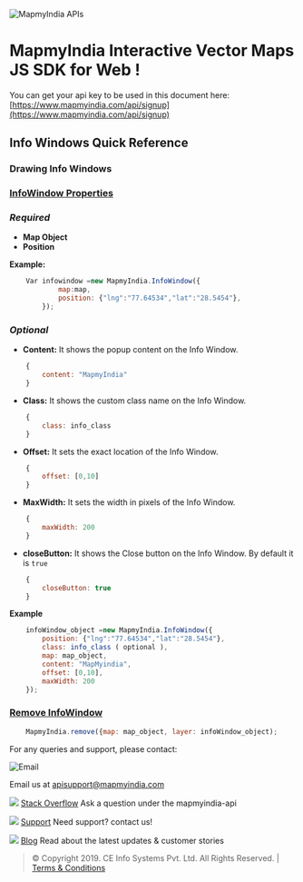 ![MapmyIndia APIs](https://www.mapmyindia.com/api/img/mapmyindia-api.png)
# MapmyIndia Interactive Vector Maps JS SDK for Web !

You can get your api key to be used in this document here: [https://www.mapmyindia.com/api/signup](https://www.mapmyindia.com/api/signup)


## Info Windows Quick Reference

### Drawing Info Windows

### [InfoWindow Properties](#InfoWindow-Properties)

### *Required*

- **Map Object**
- **Position**

**Example:**

```js
    Var infowindow =new MapmyIndia.InfoWindow({
            map:map,
            position: {"lng":"77.64534","lat":"28.5454"},
        });
```

### *Optional*

- **Content:** It shows the popup content on the Info Window.

```js
    {
		content: "MapmyIndia"
	}
```

- **Class:** It shows the custom class name on the Info Window.

```js
    {
		class: info_class
	}
```

- **Offset:** It sets the exact location of the Info Window.

```js
    {
		offset: [0,10]
	}
```

- **MaxWidth:** It sets the width in pixels of the Info Window.

```js
    {
		maxWidth: 200
	}
```

- **closeButton:** It shows the Close button on the Info Window. By default it is `true`

```js
    {
		closeButton: true
	}
```

**Example**

```js
	infoWindow_object =new MapmyIndia.InfoWindow({
		position: {"lng":"77.64534","lat":"28.5454"},
		class: info_class ( optional ),
		map: map_object,
		content: "MapMyindia",
		offset: [0,10],
		maxWidth: 200
	});
```

### [Remove InfoWindow](#Remove-InfoWindow)

```js
	MapmyIndia.remove({map: map_object, layer: infoWindow_object);
```



For any queries and support, please contact: 

![Email](https://www.google.com/a/cpanel/mapmyindia.co.in/images/logo.gif?service=google_gsuite) 

Email us at [apisupport@mapmyindia.com](mailto:apisupport@mapmyindia.com)

![](https://www.mapmyindia.com/api/img/icons/stack-overflow.png)
[Stack Overflow](https://stackoverflow.com/questions/tagged/mapmyindia-api)
Ask a question under the mapmyindia-api

![](https://www.mapmyindia.com/api/img/icons/support.png)
[Support](https://www.mapmyindia.com/api/index.php#f_cont)
Need support? contact us!

![](https://www.mapmyindia.com/api/img/icons/blog.png)
[Blog](http://www.mapmyindia.com/blog/)
Read about the latest updates & customer stories


> © Copyright 2019. CE Info Systems Pvt. Ltd. All Rights Reserved. | [Terms & Conditions](http://www.mapmyindia.com/api/terms-&-conditions)